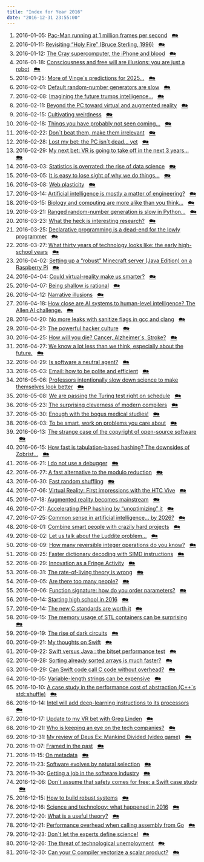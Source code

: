 ```yaml
---
title: "Index for Year 2016"
date: "2016-12-31 23:55:00"
---
```


1. 2016-01-05: [Pac-Man running at 1 million frames per second](/lemire/blog/2016/01-05-pac-man-running-at-1-million-frames-per-second) &nbsp; [&#x1F5EA;](/lemire/blog/2016/01-05-comment-pac-man-running-at-1-million-frames-per-second)
2. 2016-01-11: [Revisiting &#8220;Holy Fire&#8221; (Bruce Sterling, 1996)](/lemire/blog/2016/01-11-revisiting-holy-fire-bruce-sterlin-1996) &nbsp; [&#x1F5EA;](/lemire/blog/2016/01-11-comment-revisiting-holy-fire-bruce-sterlin-1996)
3. 2016-01-12: [The Cray supercomputer, the iPhone and blood](/lemire/blog/2016/01-12-the-cray-supercomputer-the-iphone-and-blood) &nbsp; [&#x1F5EA;](/lemire/blog/2016/01-12-comment-the-cray-supercomputer-the-iphone-and-blood)
4. 2016-01-18: [Consciousness and free will are illusions: you are just a robot](/lemire/blog/2016/01-18-consciousness-and-free-will-are-illusions-you-are-just-a-robot) &nbsp; [&#x1F5EA;](/lemire/blog/2016/01-18-comment-consciousness-and-free-will-are-illusions-you-are-just-a-robot)
5. 2016-01-25: [More of Vinge´s predictions for 2025&#8230;](/lemire/blog/2016/01-25-more-of-vingeaes-aeoepredictionsae%c2%9d-for-2025) &nbsp; [&#x1F5EA;](/lemire/blog/2016/01-25-comment-more-of-vingeaes-aeoepredictionsae%c2%9d-for-2025)
6. 2016-02-01: [Default random-number generators are slow](/lemire/blog/2016/02-01-default-random-number-generators-are-slow) &nbsp; [&#x1F5EA;](/lemire/blog/2016/02-01-comment-default-random-number-generators-are-slow)
7. 2016-02-08: [Imagining the future trumps intelligence&#8230;](/lemire/blog/2016/02-08-imagining-the-future-trumps-intelligence) &nbsp; [&#x1F5EA;](/lemire/blog/2016/02-08-comment-imagining-the-future-trumps-intelligence)
8. 2016-02-11: [Beyond the PC toward virtual and augmented reality](/lemire/blog/2016/02-11-beyond-the-pc-toward-virtual-and-augmented-reality) &nbsp; [&#x1F5EA;](/lemire/blog/2016/02-11-comment-beyond-the-pc-toward-virtual-and-augmented-reality)
9. 2016-02-15: [Cultivating weirdness](/lemire/blog/2016/02-15-cultivating-weirdness) &nbsp; [&#x1F5EA;](/lemire/blog/2016/02-15-comment-cultivating-weirdness)
10. 2016-02-18: [Things you have probably not seen coming&#8230;](/lemire/blog/2016/02-18-things-you-have-probably-not-seen-coming) &nbsp; [&#x1F5EA;](/lemire/blog/2016/02-18-comment-things-you-have-probably-not-seen-coming)
11. 2016-02-22: [Don´t beat them, make them irrelevant](/lemire/blog/2016/02-22-dont-beat-them-make-them-irrelevant) &nbsp; [&#x1F5EA;](/lemire/blog/2016/02-22-comment-dont-beat-them-make-them-irrelevant)
12. 2016-02-28: [Lost my bet: the PC isn´t dead&#8230; yet](/lemire/blog/2016/02-28-lost-my-bet-the-pc-isnt-dead-yet) &nbsp; [&#x1F5EA;](/lemire/blog/2016/02-28-comment-lost-my-bet-the-pc-isnt-dead-yet)
13. 2016-02-29: [My next bet: VR is going to take off in the next 3 years&#8230;](/lemire/blog/2016/02-29-my-next-bet-vr-is-going-to-take-off-in-the-next-3-years) &nbsp; [&#x1F5EA;](/lemire/blog/2016/02-29-comment-my-next-bet-vr-is-going-to-take-off-in-the-next-3-years)
14. 2016-03-03: [Statistics is overrated: the rise of data science](/lemire/blog/2016/03-03-statistics-is-overrated-the-rise-of-data-science) &nbsp; [&#x1F5EA;](/lemire/blog/2016/03-03-comment-statistics-is-overrated-the-rise-of-data-science)
15. 2016-03-05: [It is easy to lose sight of why we do things&#8230;](/lemire/blog/2016/03-05-it-is-easy-to-lose-sight-of-why-we-do-things) &nbsp; [&#x1F5EA;](/lemire/blog/2016/03-05-comment-it-is-easy-to-lose-sight-of-why-we-do-things)
16. 2016-03-08: [Web plasticity](/lemire/blog/2016/03-08-web-plasticity) &nbsp; [&#x1F5EA;](/lemire/blog/2016/03-08-comment-web-plasticity)
17. 2016-03-14: [Artificial intelligence is mostly a matter of engineering?](/lemire/blog/2016/03-14-artificial-intelligence-is-mostly-a-matter-of-computational-power) &nbsp; [&#x1F5EA;](/lemire/blog/2016/03-14-comment-artificial-intelligence-is-mostly-a-matter-of-computational-power)
18. 2016-03-15: [Biology and computing are more alike than you think&#8230;](/lemire/blog/2016/03-15-biology-and-computing-are-more-alike-than-you-think) &nbsp; [&#x1F5EA;](/lemire/blog/2016/03-15-comment-biology-and-computing-are-more-alike-than-you-think)
19. 2016-03-21: [Ranged random-number generation is slow in Python&#8230;](/lemire/blog/2016/03-21-ranged-random-number-generation-is-slow-in-python) &nbsp; [&#x1F5EA;](/lemire/blog/2016/03-21-comment-ranged-random-number-generation-is-slow-in-python)
20. 2016-03-23: [What the heck is interesting research?](/lemire/blog/2016/03-23-what-the-heck-is-interesting-research) &nbsp; [&#x1F5EA;](/lemire/blog/2016/03-23-comment-what-the-heck-is-interesting-research)
21. 2016-03-25: [Declarative programming is a dead-end for the lowly programmer](/lemire/blog/2016/03-25-declarative-programming-is-a-dead-end-for-the-lowly-programmer) &nbsp; [&#x1F5EA;](/lemire/blog/2016/03-25-comment-declarative-programming-is-a-dead-end-for-the-lowly-programmer)
22. 2016-03-27: [What thirty years of technology looks like: the early high-school years](/lemire/blog/2016/03-27-what-thirty-years-of-technology-looks-like-the-early-high-school-years) &nbsp; [&#x1F5EA;](/lemire/blog/2016/03-27-comment-what-thirty-years-of-technology-looks-like-the-early-high-school-years)
23. 2016-04-02: [Setting up a &#8220;robust&#8221; Minecraft server (Java Edition) on a Raspberry Pi](/lemire/blog/2016/04-02-setting-up-a-robust-minecraft-server-on-a-raspberry-pi) &nbsp; [&#x1F5EA;](/lemire/blog/2016/04-02-comment-setting-up-a-robust-minecraft-server-on-a-raspberry-pi)
24. 2016-04-04: [Could virtual-reality make us smarter?](/lemire/blog/2016/04-04-could-virtual-reality-make-us-smarter) &nbsp; [&#x1F5EA;](/lemire/blog/2016/04-04-comment-could-virtual-reality-make-us-smarter)
25. 2016-04-07: [Being shallow is rational](/lemire/blog/2016/04-07-being-shallow-is-rational) &nbsp; [&#x1F5EA;](/lemire/blog/2016/04-07-comment-being-shallow-is-rational)
26. 2016-04-12: [Narrative illusions](/lemire/blog/2016/04-12-narrative-illusions) &nbsp; [&#x1F5EA;](/lemire/blog/2016/04-12-comment-narrative-illusions)
27. 2016-04-18: [How close are AI systems to human-level intelligence? The Allen AI challenge.](/lemire/blog/2016/04-18-how-close-are-ai-systems-to-human-level-intelligence-the-allen-ai-challenge) &nbsp; [&#x1F5EA;](/lemire/blog/2016/04-18-comment-how-close-are-ai-systems-to-human-level-intelligence-the-allen-ai-challenge)
28. 2016-04-20: [No more leaks with sanitize flags in gcc and clang](/lemire/blog/2016/04-20-no-more-leaks-with-sanitize-flags-in-gcc-and-clang) &nbsp; [&#x1F5EA;](/lemire/blog/2016/04-20-comment-no-more-leaks-with-sanitize-flags-in-gcc-and-clang)
29. 2016-04-21: [The powerful hacker culture](/lemire/blog/2016/04-21-the-powerful-hacker-culture) &nbsp; [&#x1F5EA;](/lemire/blog/2016/04-21-comment-the-powerful-hacker-culture)
30. 2016-04-25: [How will you die? Cancer, Alzheimer´s, Stroke?](/lemire/blog/2016/04-25-how-will-you-die-cancer-alzheimers-stroke) &nbsp; [&#x1F5EA;](/lemire/blog/2016/04-25-comment-how-will-you-die-cancer-alzheimers-stroke)
31. 2016-04-27: [We know a lot less than we think, especially about the future.](/lemire/blog/2016/04-27-we-know-a-lot-less-than-we-think-especially-about-the-future) &nbsp; [&#x1F5EA;](/lemire/blog/2016/04-27-comment-we-know-a-lot-less-than-we-think-especially-about-the-future)
32. 2016-04-29: [Is software a neutral agent?](/lemire/blog/2016/04-29-is-software-a-neutral-agent) &nbsp; [&#x1F5EA;](/lemire/blog/2016/04-29-comment-is-software-a-neutral-agent)
33. 2016-05-03: [Email: how to be polite and efficient](/lemire/blog/2016/05-03-email-how-to-be-polite-and-efficient) &nbsp; [&#x1F5EA;](/lemire/blog/2016/05-03-comment-email-how-to-be-polite-and-efficient)
34. 2016-05-06: [Professors intentionally slow down science to make themselves look better](/lemire/blog/2016/05-06-professors-intentionally-slow-down-science-to-make-themselves-look-better) &nbsp; [&#x1F5EA;](/lemire/blog/2016/05-06-comment-professors-intentionally-slow-down-science-to-make-themselves-look-better)
35. 2016-05-08: [We are passing the Turing test right on schedule](/lemire/blog/2016/05-08-we-are-passing-the-turing-test-right-on-schedule) &nbsp; [&#x1F5EA;](/lemire/blog/2016/05-08-comment-we-are-passing-the-turing-test-right-on-schedule)
36. 2016-05-23: [The surprising cleverness of modern compilers](/lemire/blog/2016/05-23-the-surprising-cleverness-of-modern-compilers) &nbsp; [&#x1F5EA;](/lemire/blog/2016/05-23-comment-the-surprising-cleverness-of-modern-compilers)
37. 2016-05-30: [Enough with the bogus medical studies!](/lemire/blog/2016/05-30-enough-with-the-bogus-medical-studies) &nbsp; [&#x1F5EA;](/lemire/blog/2016/05-30-comment-enough-with-the-bogus-medical-studies)
38. 2016-06-03: [To be smart, work on problems you care about](/lemire/blog/2016/06-03-to-be-smart-work-on-problems-you-care-about) &nbsp; [&#x1F5EA;](/lemire/blog/2016/06-03-comment-to-be-smart-work-on-problems-you-care-about)
39. 2016-06-13: [The strange case of the copyright of open-source software](/lemire/blog/2016/06-13-the-strange-case-of-the-copyright-of-open-source-software) &nbsp; [&#x1F5EA;](/lemire/blog/2016/06-13-comment-the-strange-case-of-the-copyright-of-open-source-software)
40. 2016-06-15: [How fast is tabulation-based hashing? The downsides of Zobrist&#8230;](/lemire/blog/2016/06-15-how-fast-is-tabulation-based-hashing-or-the-downsides-of-zobrist) &nbsp; [&#x1F5EA;](/lemire/blog/2016/06-15-comment-how-fast-is-tabulation-based-hashing-or-the-downsides-of-zobrist)
41. 2016-06-21: [I do not use a debugger](/lemire/blog/2016/06-21-i-do-not-use-a-debugger) &nbsp; [&#x1F5EA;](/lemire/blog/2016/06-21-comment-i-do-not-use-a-debugger)
42. 2016-06-27: [A fast alternative to the modulo reduction](/lemire/blog/2016/06-27-a-fast-alternative-to-the-modulo-reduction) &nbsp; [&#x1F5EA;](/lemire/blog/2016/06-27-comment-a-fast-alternative-to-the-modulo-reduction)
43. 2016-06-30: [Fast random shuffling](/lemire/blog/2016/06-30-fast-random-shuffling) &nbsp; [&#x1F5EA;](/lemire/blog/2016/06-30-comment-fast-random-shuffling)
44. 2016-07-06: [Virtual Reality: First impressions with the HTC Vive](/lemire/blog/2016/07-06-virtual-reality-first-impressions-with-the-htc-vive) &nbsp; [&#x1F5EA;](/lemire/blog/2016/07-06-comment-virtual-reality-first-impressions-with-the-htc-vive)
45. 2016-07-18: [Augmented reality becomes mainstream](/lemire/blog/2016/07-18-augmented-reality-becomes-mainstream) &nbsp; [&#x1F5EA;](/lemire/blog/2016/07-18-comment-augmented-reality-becomes-mainstream)
46. 2016-07-21: [Accelerating PHP hashing by &#8220;unoptimizing&#8221; it](/lemire/blog/2016/07-21-accelerating-php-hashing-by-unoptimizing-it) &nbsp; [&#x1F5EA;](/lemire/blog/2016/07-21-comment-accelerating-php-hashing-by-unoptimizing-it)
47. 2016-07-25: [Common sense in artificial intelligence&#8230; by 2026?](/lemire/blog/2016/07-25-common-sense-artificial-intelligence-by-2026) &nbsp; [&#x1F5EA;](/lemire/blog/2016/07-25-comment-common-sense-artificial-intelligence-by-2026)
48. 2016-08-01: [Combine smart people with crazily hard projects](/lemire/blog/2016/08-01-combine-smart-people-with-crazily-hard-projects) &nbsp; [&#x1F5EA;](/lemire/blog/2016/08-01-comment-combine-smart-people-with-crazily-hard-projects)
49. 2016-08-02: [Let us talk about the Luddite problem&#8230;](/lemire/blog/2016/08-02-let-us-talk-about-the-luddite-problem) &nbsp; [&#x1F5EA;](/lemire/blog/2016/08-02-comment-let-us-talk-about-the-luddite-problem)
50. 2016-08-09: [How many reversible integer operations do you know?](/lemire/blog/2016/08-09-how-many-reversible-integer-operations-do-you-know) &nbsp; [&#x1F5EA;](/lemire/blog/2016/08-09-comment-how-many-reversible-integer-operations-do-you-know)
51. 2016-08-25: [Faster dictionary decoding with SIMD instructions](/lemire/blog/2016/08-25-faster-dictionary-decoding-with-simd-instructions) &nbsp; [&#x1F5EA;](/lemire/blog/2016/08-25-comment-faster-dictionary-decoding-with-simd-instructions)
52. 2016-08-29: [Innovation as a Fringe Activity](/lemire/blog/2016/08-29-innovation-as-a-fringe-activity) &nbsp; [&#x1F5EA;](/lemire/blog/2016/08-29-comment-innovation-as-a-fringe-activity)
53. 2016-08-31: [The rate-of-living theory is wrong](/lemire/blog/2016/08-31-the-rate-of-living-theory-is-wrong) &nbsp; [&#x1F5EA;](/lemire/blog/2016/08-31-comment-the-rate-of-living-theory-is-wrong)
54. 2016-09-05: [Are there too many people?](/lemire/blog/2016/09-05-are-there-too-many-people) &nbsp; [&#x1F5EA;](/lemire/blog/2016/09-05-comment-are-there-too-many-people)
55. 2016-09-06: [Function signature: how do you order parameters?](/lemire/blog/2016/09-06-function-signature-how-do-you-order-parameters) &nbsp; [&#x1F5EA;](/lemire/blog/2016/09-06-comment-function-signature-how-do-you-order-parameters)
56. 2016-09-14: [Starting high school in 2016](/lemire/blog/2016/09-14-starting-high-school-in-2016) &nbsp; [&#x1F5EA;](/lemire/blog/2016/09-14-comment-starting-high-school-in-2016)
57. 2016-09-14: [The new C standards are worth it](/lemire/blog/2016/09-14-the-new-c-standards-are-worth-it) &nbsp; [&#x1F5EA;](/lemire/blog/2016/09-14-comment-the-new-c-standards-are-worth-it)
58. 2016-09-15: [The memory usage of STL containers can be surprising](/lemire/blog/2016/09-15-the-memory-usage-of-stl-containers-can-be-surprising) &nbsp; [&#x1F5EA;](/lemire/blog/2016/09-15-comment-the-memory-usage-of-stl-containers-can-be-surprising)
59. 2016-09-19: [The rise of dark circuits](/lemire/blog/2016/09-19-the-rise-of-dark-circuits) &nbsp; [&#x1F5EA;](/lemire/blog/2016/09-19-comment-the-rise-of-dark-circuits)
60. 2016-09-21: [My thoughts on Swift](/lemire/blog/2016/09-21-my-thoughts-on-swift) &nbsp; [&#x1F5EA;](/lemire/blog/2016/09-21-comment-my-thoughts-on-swift)
61. 2016-09-22: [Swift versus Java : the bitset performance test](/lemire/blog/2016/09-22-swift-versus-java-the-bitset-performance-test) &nbsp; [&#x1F5EA;](/lemire/blog/2016/09-22-comment-swift-versus-java-the-bitset-performance-test)
62. 2016-09-28: [Sorting already sorted arrays is much faster?](/lemire/blog/2016/09-28-sorting-already-sorted-arrays-is-much-faster) &nbsp; [&#x1F5EA;](/lemire/blog/2016/09-28-comment-sorting-already-sorted-arrays-is-much-faster)
63. 2016-09-29: [Can Swift code call C code without overhead?](/lemire/blog/2016/09-29-can-swift-code-call-c-code-without-overhead) &nbsp; [&#x1F5EA;](/lemire/blog/2016/09-29-comment-can-swift-code-call-c-code-without-overhead)
64. 2016-10-05: [Variable-length strings can be expensive](/lemire/blog/2016/10-05-variable-length-strings-can-be-expensive) &nbsp; [&#x1F5EA;](/lemire/blog/2016/10-05-comment-variable-length-strings-can-be-expensive)
65. 2016-10-10: [A case study in the performance cost of abstraction (C++´s std::shuffle)](/lemire/blog/2016/10-10-a-case-study-in-the-performance-cost-of-abstraction-cs-stdshuffle) &nbsp; [&#x1F5EA;](/lemire/blog/2016/10-10-comment-a-case-study-in-the-performance-cost-of-abstraction-cs-stdshuffle)
66. 2016-10-14: [Intel will add deep-learning instructions to its processors](/lemire/blog/2016/10-14-intel-will-add-deep-learning-instructions-to-its-processors) &nbsp; [&#x1F5EA;](/lemire/blog/2016/10-14-comment-intel-will-add-deep-learning-instructions-to-its-processors)
67. 2016-10-17: [Update to my VR bet with Greg Linden](/lemire/blog/2016/10-17-update-to-my-vr-bet-with-greg-linden) &nbsp; [&#x1F5EA;](/lemire/blog/2016/10-17-comment-update-to-my-vr-bet-with-greg-linden)
68. 2016-10-21: [Who is keeping an eye on the tech companies?](/lemire/blog/2016/10-21-who-is-keeping-an-eye-on-the-tech-companies) &nbsp; [&#x1F5EA;](/lemire/blog/2016/10-21-comment-who-is-keeping-an-eye-on-the-tech-companies)
69. 2016-10-31: [My review of Deus Ex: Mankind Divided (video game)](/lemire/blog/2016/10-31-my-review-of-deus-ex-mankind-divided-video-game) &nbsp; [&#x1F5EA;](/lemire/blog/2016/10-31-comment-my-review-of-deus-ex-mankind-divided-video-game)
70. 2016-11-07: [Framed in the past](/lemire/blog/2016/11-07-framed-in-the-past) &nbsp; [&#x1F5EA;](/lemire/blog/2016/11-07-comment-framed-in-the-past)
71. 2016-11-15: [On metadata](/lemire/blog/2016/11-15-on-metadata) &nbsp; [&#x1F5EA;](/lemire/blog/2016/11-15-comment-on-metadata)
72. 2016-11-23: [Software evolves by natural selection](/lemire/blog/2016/11-23-software-evolves-by-natural-selection) &nbsp; [&#x1F5EA;](/lemire/blog/2016/11-23-comment-software-evolves-by-natural-selection)
73. 2016-11-30: [Getting a job in the software industry](/lemire/blog/2016/11-30-getting-a-job-in-the-software-industry) &nbsp; [&#x1F5EA;](/lemire/blog/2016/11-30-comment-getting-a-job-in-the-software-industry)
74. 2016-12-06: [Don´t assume that safety comes for free: a Swift case study](/lemire/blog/2016/12-06-dont-assume-that-safety-comes-for-free-a-swift-case-study) &nbsp; [&#x1F5EA;](/lemire/blog/2016/12-06-comment-dont-assume-that-safety-comes-for-free-a-swift-case-study)
75. 2016-12-15: [How to build robust systems](/lemire/blog/2016/12-15-how-to-build-robust-systems) &nbsp; [&#x1F5EA;](/lemire/blog/2016/12-15-comment-how-to-build-robust-systems)
76. 2016-12-16: [Science and technology: what happened in 2016](/lemire/blog/2016/12-16-science-and-technology-what-happened-in-2016) &nbsp; [&#x1F5EA;](/lemire/blog/2016/12-16-comment-science-and-technology-what-happened-in-2016)
77. 2016-12-20: [What is a useful theory?](/lemire/blog/2016/12-20-what-is-a-useful-theory) &nbsp; [&#x1F5EA;](/lemire/blog/2016/12-20-comment-what-is-a-useful-theory)
78. 2016-12-21: [Performance overhead when calling assembly from Go](/lemire/blog/2016/12-21-performance-overhead-when-calling-assembly-from-go) &nbsp; [&#x1F5EA;](/lemire/blog/2016/12-21-comment-performance-overhead-when-calling-assembly-from-go)
79. 2016-12-23: [Don´t let the experts define science!](/lemire/blog/2016/12-23-dont-let-the-experts-define-science) &nbsp; [&#x1F5EA;](/lemire/blog/2016/12-23-comment-dont-let-the-experts-define-science)
80. 2016-12-26: [The threat of technological unemployment](/lemire/blog/2016/12-26-the-threat-of-technological-unemployment) &nbsp; [&#x1F5EA;](/lemire/blog/2016/12-26-comment-the-threat-of-technological-unemployment)
81. 2016-12-30: [Can your C compiler vectorize a scalar product?](/lemire/blog/2016/12-30-can-your-c-compiler-vectorize-a-scalar-product) &nbsp; [&#x1F5EA;](/lemire/blog/2016/12-30-comment-can-your-c-compiler-vectorize-a-scalar-product)



